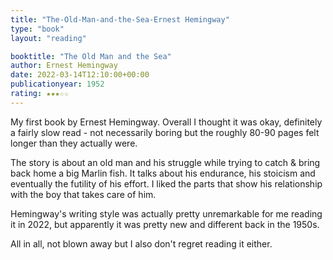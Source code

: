 ```yaml
---
title: "The-Old-Man-and-the-Sea-Ernest Hemingway"
type: "book"
layout: "reading"

booktitle: "The Old Man and the Sea"
author: Ernest Hemingway
date: 2022-03-14T12:10:00+00:00
publicationyear: 1952
rating: ★★★☆☆
---
```


My first book by Ernest Hemingway. Overall I thought it was okay, definitely a fairly slow read -  not necessarily boring but the roughly 80-90 pages felt longer than they actually were.

The story is about an old man and his struggle while trying to catch & bring back home a big Marlin fish. It talks about his endurance, his stoicism and eventually the futility of his effort. I liked the parts that show his relationship with the boy that takes care of him.

Hemingway's writing style was actually pretty unremarkable for me reading it in 2022, but apparently it was pretty new and different back in the 1950s.

All in all, not blown away but I also don't regret reading it either.